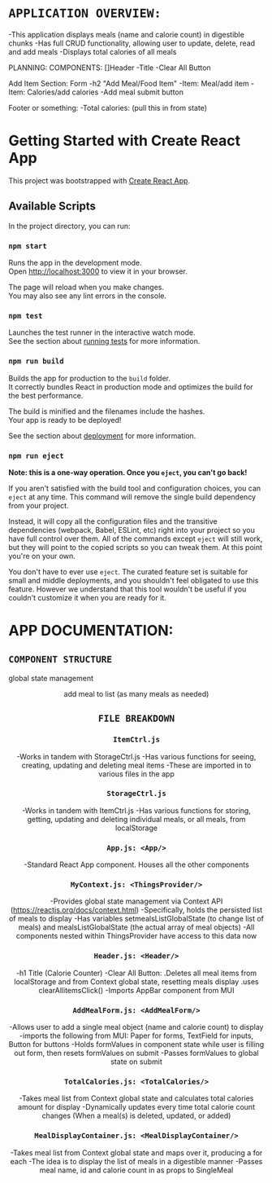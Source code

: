 # `APPLICATION OVERVIEW:`

-This application displays meals (name and calorie count) in digestible chunks
-Has full CRUD functionality, allowing user to update, delete, read and add meals
-Displays total calories of all meals

PLANNING:
COMPONENTS:
[]Header
-Title
-Clear All Button

Add Item Section:
Form
-h2 "Add Meal/Food Item"
-Item: Meal/add item
-Item: Calories/add calories
-Add meal submit button

Footer or something:
-Total calories: (pull this in from state)

# Getting Started with Create React App

This project was bootstrapped with [Create React App](https://github.com/facebook/create-react-app).

## Available Scripts

In the project directory, you can run:

### `npm start`

Runs the app in the development mode.\
Open [http://localhost:3000](http://localhost:3000) to view it in your browser.

The page will reload when you make changes.\
You may also see any lint errors in the console.

### `npm test`

Launches the test runner in the interactive watch mode.\
See the section about [running tests](https://facebook.github.io/create-react-app/docs/running-tests) for more information.

### `npm run build`

Builds the app for production to the `build` folder.\
It correctly bundles React in production mode and optimizes the build for the best performance.

The build is minified and the filenames include the hashes.\
Your app is ready to be deployed!

See the section about [deployment](https://facebook.github.io/create-react-app/docs/deployment) for more information.

### `npm run eject`

**Note: this is a one-way operation. Once you `eject`, you can't go back!**

If you aren't satisfied with the build tool and configuration choices, you can `eject` at any time. This command will remove the single build dependency from your project.

Instead, it will copy all the configuration files and the transitive dependencies (webpack, Babel, ESLint, etc) right into your project so you have full control over them. All of the commands except `eject` will still work, but they will point to the copied scripts so you can tweak them. At this point you're on your own.

You don't have to ever use `eject`. The curated feature set is suitable for small and middle deployments, and you shouldn't feel obligated to use this feature. However we understand that this tool wouldn't be useful if you couldn't customize it when you are ready for it.

# APP DOCUMENTATION:

## `COMPONENT STRUCTURE`

<ThingsProvider> global state management
<App>

<Header/>
<AddMealForm/> add meal to list
<TotalCalories/>
<MealDisplayContainer>
<SingleMeal/> (as many meals as needed)
<MealDisplayContainer/>
<App/>
<ThingsProvider/>

## `FILE BREAKDOWN`

### `ItemCtrl.js`

-Works in tandem with StorageCtrl.js
-Has various functions for seeing, creating, updating and deleting meal items
-These are imported in to various files in the app

### `StorageCtrl.js`

-Works in tandem with ItemCtrl.js
-Has various functions for storing, getting, updating and deleting individual meals, or all meals, from localStorage

### `App.js: <App/>`

-Standard React App component. Houses all the other components

### `MyContext.js: <ThingsProvider/>`

-Provides global state management via Context API (https://reactjs.org/docs/context.html)
-Specifically, holds the persisted list of meals to display
-Has variables setmealsListGlobalState (to change list of meals) and mealsListGlobalState (the actual array of meal objects)
-All components nested within ThingsProvider have access to this data now

### `Header.js: <Header/>`

-h1 Title (Calorie Counter)
-Clear All Button:
.Deletes all meal items from localStorage and from Context global state, resetting meals display
.uses clearAllitemsClick()
-Imports AppBar component from MUI

### `AddMealForm.js: <AddMealForm/>`

-Allows user to add a single meal object (name and calorie count) to display
-imports the following from MUI: Paper for forms, TextField for inputs, Button for buttons
-Holds formValues in component state while user is filling out form, then resets formValues on submit
-Passes formValues to global state on submit

### `TotalCalories.js: <TotalCalories/>`

-Takes meal list from Context global state and calculates total calories amount for display
-Dynamically updates every time total calorie count changes (When a meal(s) is deleted, updated, or added)

### `MealDisplayContainer.js: <MealDisplayContainer/>`

-Takes meal list from Context global state and maps over it, producing a <SingleMeal/> for each
-The idea is to display the list of meals in a digestible manner
-Passes meal name, id and calorie count in as props to SingleMeal
